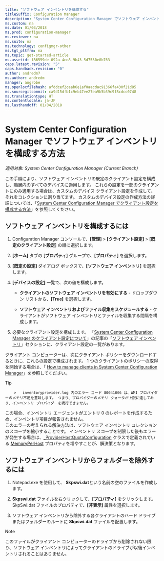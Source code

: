 ```yaml
---
title: "ソフトウェア インベントリを構成する"
titleSuffix: Configuration Manager
description: "System Center Configuration Manager でソフトウェア インベントリを構成し、でソフトウェア インベントリからフォルダーを除外します。"
ms.custom: na
ms.date: 01/03/2018
ms.prod: configuration-manager
ms.reviewer: na
ms.suite: na
ms.technology: configmgr-other
ms.tgt_pltfrm: na
ms.topic: get-started-article
ms.assetid: f86559de-092a-4ce8-9b43-5d7530e0b763
caps.latest.revision: "5"
caps.handback.revision: "0"
author: andredm7
ms.author: andredm
manager: angrobe
ms.openlocfilehash: afddcef2caab6e1af0aacdac91366fa430f21d85
ms.sourcegitcommit: ca9d15dfb1c9eb47ee27ea9b5b39c9f8cdcc0748
ms.translationtype: HT
ms.contentlocale: ja-JP
ms.lasthandoff: 01/04/2018
---
```

# <a name="how-to-configure-software-inventory-in-system-center-configuration-manager"></a>System Center Configuration Manager でソフトウェア インベントリを構成する方法

*適用対象: System Center Configuration Manager (Current Branch)*

この手順により、ソフトウェア インベントリの既定のクライアント設定を構成し、階層内のすべてのデバイスに適用します。 これらの設定を一部のクライアントにのみ適用する場合は、カスタムのデバイス クライアント設定を作成して、それをコレクションに割り当てます。 カスタムのデバイス設定の作成方法の詳細については、「[System Center Configuration Manager でクライアント設定を構成する方法](../../../../core/clients/deploy/configure-client-settings.md)」を参照してください。   

## <a name="to-configure-software-inventory"></a>ソフトウェア インベントリを構成するには  

1.  Configuration Manager コンソールで、**[管理]** > **[クライアント設定]** > **[既定のクライアント設定]** の順に選択します。  

4.  **[ホーム]** タブの **[プロパティ]** グループで、**[プロパティ]** を選択します。  

5.  **[既定の設定]** ダイアログ ボックスで、**[ソフトウェア インベントリ]** を選択します。  

6.  **[デバイスの設定]** 一覧で、次の値を構成します。  

    -   **クライアントのソフトウェア インベントリを有効にする** - ドロップダウン リストから、**[True]** を選択します。  

    -   **ソフトウェア インベントリおよびファイル収集をスケジュールする** - クライアントがソフトウェア インベントリとファイルを収集する間隔を構成します。   

7.  必要なクライアント設定を構成します。 「[System Center Configuration Manager のクライアント設定について](../../../../core/clients/deploy/about-client-settings.md)」の記事の「[ソフトウェア インベントリ](../../../../core/clients/deploy/about-client-settings.md#software-inventory)」セクションに、クライアント設定の一覧があります。  

 クライアント コンピューターは、次にクライアント ポリシーをダウンロードするときに、これらの設定で構成されます。 1 つのクライアントのポリシーの取得を開始する場合は、「 [How to manage clients in System Center Configuration Manager](../../../../core/clients/manage/manage-clients.md)」を参照してください。  

 > [!TIP]  
        >   inventoryprovider.log 内のエラー コード 80041006 は、WMI プロバイダーのメモリ不足を意味します。 つまり、プロバイダーのメモリ クォータが上限に達しており、インベントリ プロバイダーを続行できません。
この場合、インベントリ エージェントがエントリ 0 のレポートを作成するため、インベントリ項目が報告されません。 <br/>
このエラーの考えられる解決方法は、ソフトウェア インベントリ コレクションのスコープを縮小することです。 インベントリ スコープを制限した後もエラーが発生する場合は、[_ProviderHostQuotaConfiguration](https://msdn.microsoft.com/library/aa394671) クラスで定義されている [MemoryPerHost](https://blogs.technet.microsoft.com/askperf/2008/09/16/memory-and-handle-quotas-in-the-wmi-provider-service/) プロパティを増やすことが、解決策となります。

<!--SMS.480648 include WMI Out of memory tip -->


## <a name="to-exclude-folders-from-software-inventory"></a>ソフトウェア インベントリからフォルダーを除外するには  

1.  Notepad.exe を使用して、 **Skpswi.dat**という名前の空のファイルを作成します。  

2.  **Skpswi.dat** ファイルを右クリックして、**[プロパティ]** をクリックします。 SkpSwi.dat ファイルのプロパティで、**[非表示]** 属性を選択します。  

3.  ソフトウェア インベントリから除外する各クライアントのハード ドライブまたはフォルダーのルートに **Skpswi.dat** ファイルを配置します。  

> [!NOTE]  
>  このファイルがクライアント コンピューターのドライブから削除されない限り、ソフトウェア インベントリによってクライアントのドライブが以後インベントリされることはありません。